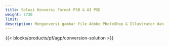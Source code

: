```yaml
---
title: Solusi Konversi Format PSB & AI PSD
weight: 7730
limit: 
description: Mengonversi gambar file Adobe PhotoShop & Illustrator dan format lainnya
---
```


{{< blocks/products/pf/agp/conversion-solution >}} 
